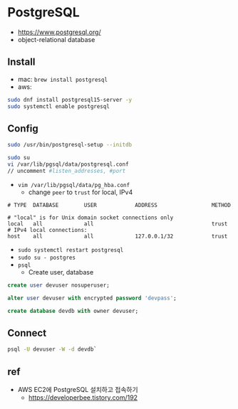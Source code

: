 # PostgreSQL
* https://www.postgresql.org/
* object-relational database

## Install
* mac: `brew install postgresql`
* aws:
```sh
sudo dnf install postgresql15-server -y
sudo systemctl enable postgresql
```

## Config
```sh
sudo /usr/bin/postgresql-setup --initdb
```

```sh
sudo su
vi /var/lib/pgsql/data/postgresql.conf
// uncomment #listen_addresses, #port
```

* `vim /var/lib/pgsql/data/pg_hba.conf`
  * change `peer` to `trust` for local, IPv4
```
# TYPE  DATABASE        USER            ADDRESS                 METHOD

# "local" is for Unix domain socket connections only
local   all             all                                     trust
# IPv4 local connections:
host    all             all             127.0.0.1/32            trust
```

* `sudo systemctl restart postgresql`
* `sudo su - postgres`
* `psql`
  * Create user, database
```sql
create user devuser nosuperuser;

alter user devuser with encrypted password 'devpass';

create database devdb with owner devuser;
```

## Connect
```sh
psql -U devuser -W -d devdb`
```

## ref
* AWS EC2에 PostgreSQL 설치하고 접속하기
  * https://developerbee.tistory.com/192

